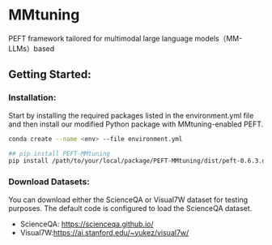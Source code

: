 # MMtuning
PEFT framework tailored for multimodal large language models（MM-LLMs）based

## Getting Started:

### Installation: 
Start by installing the required packages listed in the environment.yml file and then install our modified Python package with MMtuning-enabled PEFT.
```bash
conda create --name <env> --file environment.yml

## pip install PEFT-MMtuning
pip install /path/to/your/local/package/PEFT-MMtuning/dist/peft-0.6.3.dev0.tar.gz
```

### Download Datasets: 
You can download either the ScienceQA or Visual7W dataset for testing purposes. The default code is configured to load the ScienceQA dataset.  
- ScienceQA: https://scienceqa.github.io/  
- Visual7W:https://ai.stanford.edu/~yukez/visual7w/

